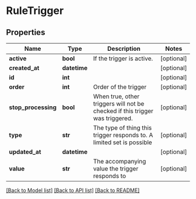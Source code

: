 # RuleTrigger

## Properties
Name | Type | Description | Notes
------------ | ------------- | ------------- | -------------
**active** | **bool** | If the trigger is active. | [optional] 
**created_at** | **datetime** |  | [optional] 
**id** | **int** |  | [optional] 
**order** | **int** | Order of the trigger | [optional] 
**stop_processing** | **bool** | When true, other triggers will not be checked if this trigger was triggered. | [optional] 
**type** | **str** | The type of thing this trigger responds to. A limited set is possible | [optional] 
**updated_at** | **datetime** |  | [optional] 
**value** | **str** | The accompanying value the trigger responds to | [optional] 

[[Back to Model list]](../README.md#documentation-for-models) [[Back to API list]](../README.md#documentation-for-api-endpoints) [[Back to README]](../README.md)



